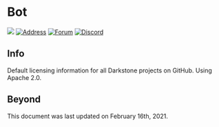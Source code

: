 # Bot 
![](https://img.shields.io/github/issues/darkstne/license.svg?style=flat-square&logo=github) [![Address](https://img.shields.io/badge/ip-darkst.one-ff9500?style=flat-square)](https://darkst.one/hc/getting-started#server-basics) [![Forum](https://img.shields.io/badge/forum-talk.darkst.one-ff9500?style=flat-square)](https://darkst.one/forum) [![Discord](https://img.shields.io/discord/782808436118650890?color=7289DA&label=chat&logo=discord&logoColor=fff&style=flat-square)](https://darkst.one/discord)

## Info
Default licensing information for all Darkstone projects on GitHub. Using Apache 2.0.

## Beyond
This document was last updated on February 16th, 2021.

